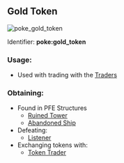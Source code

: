 ## Gold Token
![poke_gold_token](https://github.com/ItsMePok/PFE/assets/136857747/76b75bd2-9056-44b3-b46a-50dd77c6abf5)

Identifier: **poke:gold_token**

### Usage:
 * Used with trading with the [Traders](https://github.com/ItsMePok/PFE/wiki/Mobs#traders)

### Obtaining:
* Found in PFE Structures
  * [Ruined Tower](https://github.com/ItsMePok/PFE/wiki/Ruined-Tower)
  * [Abandoned Ship](https://pfewiki.gitbook.io/home/sturctures/abandoned-ship)
* Defeating:
  * [Listener](https://github.com/ItsMePok/PFE/wiki/Listener)
* Exchanging tokens with:
  * [Token Trader](https://pfewiki.gitbook.io/home/mobs/traders/token-trader)